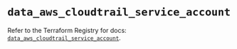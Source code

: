 # `data_aws_cloudtrail_service_account`

Refer to the Terraform Registry for docs: [`data_aws_cloudtrail_service_account`](https://registry.terraform.io/providers/hashicorp/aws/6.0.0/docs/data-sources/cloudtrail_service_account).
